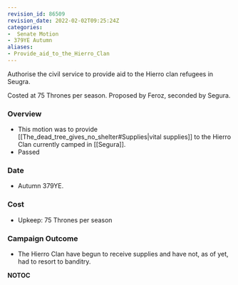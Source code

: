 ```yaml
---
revision_id: 86509
revision_date: 2022-02-02T09:25:24Z
categories:
-  Senate Motion
- 379YE Autumn
aliases:
- Provide_aid_to_the_Hierro_Clan
---
```


Authorise the civil service to provide aid to the Hierro clan refugees in Seugra.

Costed at 75 Thrones per season.
Proposed by Feroz, seconded by Segura. 

### Overview
* This motion was to provide [[The_dead_tree_gives_no_shelter#Supplies|vital supplies]] to the Hierro Clan currently camped in [[Segura]].
* Passed

### Date
* Autumn 379YE.

### Cost
* Upkeep: 75 Thrones per season

### Campaign Outcome
* The Hierro Clan have begun to receive supplies and have not, as of yet, had to resort to banditry.


__NOTOC__